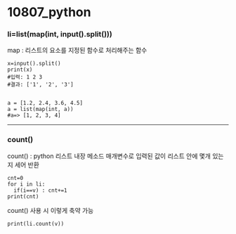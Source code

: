 # 10807_python

### li=list(map(int, input().split()))
map : 리스트의 요소를 지정된 함수로 처리해주는 함수
    
    x=input().split()
    print(x)
    #입력: 1 2 3
    #결과: ['1', '2', '3']


    a = [1.2, 2.4, 3.6, 4.5]
    a = list(map(int, a))
    #a=> [1, 2, 3, 4]

---

### count()
count() : python 리스트 내장 메소드 매개변수로 입력된 값이 리스트 안에 몇개 있는지 세어 반환

    cnt=0
    for i in li:
      if(i==v) : cnt+=1
    print(cnt)

count() 사용 시 이렇게 축약 가능

    print(li.count(v))
